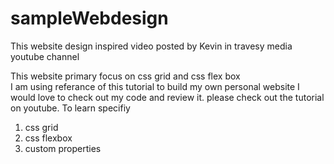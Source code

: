 # sampleWebdesign
This website design inspired video posted by Kevin in travesy media youtube channel 

This website primary focus on css grid and css flex box <br>
I am using referance of this tutorial to build my own personal website 
I would love to check out my code and review it. 
please check out the tutorial on youtube. To learn specifiy 
1. css grid 
2. css flexbox 
3. custom properties 
